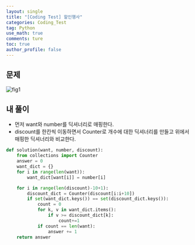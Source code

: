 ```yaml
---
layout: single
title: "[Coding Test] 할인행사"
categories: Coding_Test
tag: Python
use_math: true
comments: ture
toc: true
author_profile: false
---
```


## 문제 
![fig1]({{site.url}}/images/2023-06-28-ct1/문제설명.png)


## 내 풀이
* 먼저 want와 number를 딕셔너리로 매핑한다.
* discount를 한칸씩 이동하면서 Counter로 개수에 대한 딕셔너리를 만들고 위에서 매핑한 딕셔너리와 비교한다.

```python
def solution(want, number, discount):
    from collections import Counter
    answer = 0
    want_dict = {}
    for i in range(len(want)):
        want_dict[want[i]] = number[i]

    for i in range(len(discount)-10+1):
        discount_dict = Counter(discount[i:i+10])
        if set(want_dict.keys()) == set(discount_dict.keys()):
            count = 0
            for k, v in want_dict.items():
                if v >= discount_dict[k]:
                    count+=1
            if count == len(want):
                answer += 1
    return answer
```

